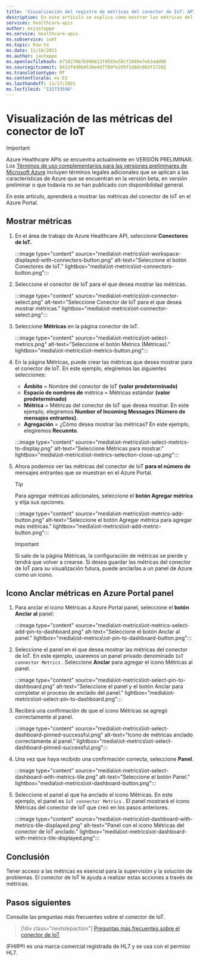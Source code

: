 ```yaml
---
title: 'Visualización del registro de métricas del conector de IoT: API de Azure Healthcare'
description: En este artículo se explica cómo mostrar las métricas del conector de IoT
services: healthcare-apis
author: msjasteppe
ms.service: healthcare-apis
ms.subservice: iomt
ms.topic: how-to
ms.date: 11/10/2021
ms.author: jasteppe
ms.openlocfilehash: 6718270b7b996813f4503e58cf2609e7eb3add00
ms.sourcegitcommit: 0415f4d064530e0d7799fe295f1d8dc003f17202
ms.translationtype: MT
ms.contentlocale: es-ES
ms.lasthandoff: 11/17/2021
ms.locfileid: "132733596"
---
```

# <a name="how-to-display-iot-connector-metrics"></a>Visualización de las métricas del conector de IoT

> [!IMPORTANT]
> Azure Healthcare APIs se encuentra actualmente en VERSIÓN PRELIMINAR. Los [Términos de uso complementarios para las versiones preliminares de Microsoft Azure](https://azure.microsoft.com/support/legal/preview-supplemental-terms/) incluyen términos legales adicionales que se aplican a las características de Azure que se encuentran en la versión beta, en versión preliminar o que todavía no se han publicado con disponibilidad general.

En este artículo, aprenderá a mostrar las métricas del conector de IoT en el Azure Portal. 

## <a name="display-metrics"></a>Mostrar métricas

1. En el área de trabajo de Azure Healthcare API, seleccione **Conectores de IoT.** 

     :::image type="content" source="media\iot-metrics\iot-workspace-displayed-with-connectors-button.png" alt-text="Seleccione el botón Conectores de IoT." lightbox="media\iot-metrics\iot-connectors-button.png"::: 

2. Seleccione el conector de IoT para el que desea mostrar las métricas.

    :::image type="content" source="media\iot-metrics\iot-connector-select.png" alt-text="Seleccione Conector de IoT para el que desea mostrar métricas." lightbox="media\iot-metrics\iot-connector-select.png":::
    
3. Seleccione **Métricas** en la página conector de IoT.

   :::image type="content" source="media\iot-metrics\iot-select-metrics.png" alt-text="Seleccione el botón Metrics (Métricas)." lightbox="media\iot-metrics\iot-metrics-button.png"::: 

4. En la página Métricas, puede crear las métricas que desea mostrar para el conector de IoT. En este ejemplo, elegiremos las siguientes selecciones:

    * **Ámbito** = Nombre del conector de IoT **(valor predeterminado)**
    * **Espacio de nombres de** métrica = Métricas estándar **(valor predeterminado)** 
    * **Métrica** = Métricas del conector de IoT que desea mostrar. En este ejemplo, elegiremos **Number of Incoming Messages (Número de mensajes entrantes).**
    * **Agregación** = ¿Cómo desea mostrar las métricas? En este ejemplo, elegiremos **Recuento**. 

    :::image type="content" source="media\iot-metrics\iot-select-metrics-to-display.png" alt-text="Seleccione Métricas para mostrar." lightbox="media\iot-metrics\iot-metrics-selection-close-up.png"::: 

5. Ahora podemos ver las métricas del conector de IoT **para el número de** mensajes entrantes que se muestran en el Azure Portal.

    > [!TIP]
    > Para agregar métricas adicionales, seleccione el **botón Agregar métrica** y elija sus opciones.

    :::image type="content" source="media\iot-metrics\iot-metrics-add-button.png" alt-text="Seleccione el botón Agregar métrica para agregar más métricas." lightbox="media\iot-metrics\iot-add-metric-button.png":::

    > [!IMPORTANT]
    > Si sale de la página Métricas, la configuración de métricas se pierde y tendrá que volver a crearse. Si desea guardar las métricas del conector de IoT para su visualización futura, puede anclarlas a un panel de Azure como un icono.

## <a name="pinning-metrics-tile-on-azure-portal-dashboard"></a>Icono Anclar métricas en Azure Portal panel

1. Para anclar el icono Métricas a Azure Portal panel, seleccione el **botón Anclar al** panel:

    :::image type="content" source="media\iot-metrics\iot-metrics-select-add-pin-to-dashboard.png" alt-text="Seleccione el botón Anclar al panel." lightbox="media\iot-metrics\iot-pin-to-dashboard-button.png":::

2. Seleccione el panel en el que desea mostrar las métricas del conector de IoT. En este ejemplo, usaremos un panel privado denominado `IoT connector Metrics` . Seleccione **Anclar** para agregar el icono Métricas al panel.

    :::image type="content" source="media\iot-metrics\iot-select-pin-to-dashboard.png" alt-text="Seleccione el panel y el botón Anclar para completar el proceso de anclado del panel." lightbox="media\iot-metrics\iot-select-pin-to-dashboard.png":::

3. Recibirá una confirmación de que el icono Métricas se agregó correctamente al panel.

    :::image type="content" source="media\iot-metrics\iot-select-dashboard-pinned-successful.png" alt-text="Icono de métricas anclado correctamente al panel." lightbox="media\iot-metrics\iot-select-dashboard-pinned-successful.png":::

4. Una vez que haya recibido una confirmación correcta, seleccione **Panel**.

    :::image type="content" source="media\iot-metrics\iot-select-dashboard-with-metrics-tile.png" alt-text="Seleccione el botón Panel." lightbox="media\iot-metrics\iot-dashboard-button.png":::

5. Seleccione el panel al que ha anclado el icono Métricas. En este ejemplo, el panel es `IoT connector Metrics` . El panel mostrará el icono Métricas del conector de IoT que creó en los pasos anteriores.

    :::image type="content" source="media\iot-metrics\iot-dashboard-with-metrics-tile-displayed.png" alt-text="Panel con el icono Métricas del conector de IoT anclado." lightbox="media\iot-metrics\iot-dashboard-with-metrics-tile-displayed.png":::

## <a name="conclusion"></a>Conclusión 

Tener acceso a las métricas es esencial para la supervisión y la solución de problemas.  El conector de IoT le ayuda a realizar estas acciones a través de métricas. 

## <a name="next-steps"></a>Pasos siguientes

Consulte las preguntas más frecuentes sobre el conector de IoT.

>[!div class="nextstepaction"]
>[Preguntas más frecuentes sobre el conector de IoT](iot-connector-faqs.md)

(FHIR&#174;) es una marca comercial registrada de HL7 y se usa con el permiso HL7.
